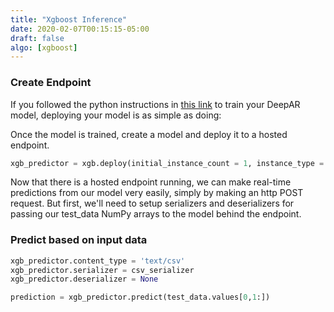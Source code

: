 ```yaml
---
title: "Xgboost Inference"
date: 2020-02-07T00:15:15-05:00
draft: false
algo: [xgboost]
---
```


### Create Endpoint

If you followed the python instructions in [this link](../../training/xgboost) to  train your DeepAR model, deploying your model is as simple as doing:

Once the model is trained, create a model and deploy it to a hosted endpoint.

```python
xgb_predictor = xgb.deploy(initial_instance_count = 1, instance_type = 'ml.m4.xlarge')
```

Now that there is a hosted endpoint running, we can make real-time predictions from our model very easily, simply by making an http POST request. But first, we'll need to setup serializers and deserializers for passing our test_data NumPy arrays to the model behind the endpoint.

### Predict based on input data
```python
xgb_predictor.content_type = 'text/csv'
xgb_predictor.serializer = csv_serializer
xgb_predictor.deserializer = None
```

```python
prediction = xgb_predictor.predict(test_data.values[0,1:])
